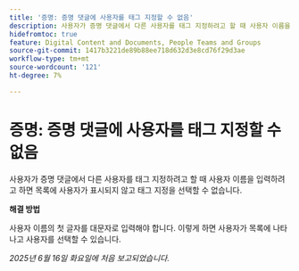```yaml
---
title: '증명: 증명 댓글에 사용자를 태그 지정할 수 없음'
description: 사용자가 증명 댓글에서 다른 사용자를 태그 지정하려고 할 때 사용자 이름을 입력하려고 하면 목록에 사용자가 표시되지 않고 태그 지정을 선택할 수 없습니다. 해결 방법을 사용할 수 있습니다.
hidefromtoc: true
feature: Digital Content and Documents, People Teams and Groups
source-git-commit: 1417b3221de89b88ee718d632d3e8cd76f29d3ae
workflow-type: tm+mt
source-wordcount: '121'
ht-degree: 7%

---
```



# 증명: 증명 댓글에 사용자를 태그 지정할 수 없음

사용자가 증명 댓글에서 다른 사용자를 태그 지정하려고 할 때 사용자 이름을 입력하려고 하면 목록에 사용자가 표시되지 않고 태그 지정을 선택할 수 없습니다.

**해결 방법**

사용자 이름의 첫 글자를 대문자로 입력해야 합니다. 이렇게 하면 사용자가 목록에 나타나고 사용자를 선택할 수 있습니다.

_2025년 6월 16일 화요일에 처음 보고되었습니다._
